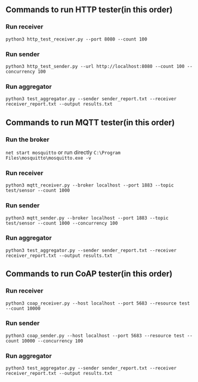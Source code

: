 ## Commands to run HTTP tester(in this order)

### Run receiver
`python3 http_test_receiver.py --port 8080 --count 100`

### Run sender
`python3 http_test_sender.py --url http://localhost:8080 --count 100 --concurrency 100`

### Run aggregator
`python3 test_aggregator.py --sender sender_report.txt --receiver receiver_report.txt --output results.txt`


## Commands to run MQTT tester(in this order)

### Run the broker
`net start mosquitto`
or run directly
`C:\Program Files\mosquitto\mosquitto.exe -v`

### Run receiver
`python3 mqtt_receiver.py --broker localhost --port 1883 --topic test/sensor --count 1000`

### Run sender
`python3 mqtt_sender.py --broker localhost --port 1883 --topic test/sensor --count 1000 --concurrency 100`

### Run aggregator
`python3 test_aggregator.py --sender sender_report.txt --receiver receiver_report.txt --output results.txt`


## Commands to run CoAP tester(in this order)

### Run receiver
`python3 coap_receiver.py --host localhost --port 5683 --resource test --count 10000`

### Run sender
`python3 coap_sender.py --host localhost --port 5683 --resource test --count 10000 --concurrency 100`

### Run aggregator
`python3 test_aggregator.py --sender sender_report.txt --receiver receiver_report.txt --output results.txt`